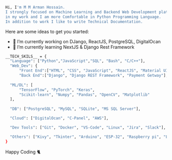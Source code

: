 ```bash

Hi, I'm M M Arman Hossain.
I strongly focused on Machine Learning and Backend Web Development platforms. I prefer Dynamics
in my work and I am more Comfortable in Python Programming Language.
In addition to work I like to write Technical Documentation.
```

<!--
**Arman170616/Arman170616** is a ✨ _special_ ✨ repository because its `README.md` (this file) appears on your GitHub profile.
-->
Here are some ideas to get you started:

- 🔭 I’m currently working on DJango, ReactJS, PostgreSQL, DigitalOcan
- 🌱 I’m currently learning NextJS & Django Rest Framework

```bash
__TECH_SKILS__ = {
  "Language": ["Python","JavaScript","SQL", "Bash", "C/C++"],
  "Web_Dev": {
      "Front End":["HTML", "CSS", "JavaScript", "ReactJS", "Material UI"],
      "Back End":["Django", "Django REST Framework", "Payment Getway"],  
  
  "ML/DL": [
      "TensorFlow", "PyTorch", "Keras", 
      "Scikit-learn", "Numpy", "Pandas", "OpenCV", "Matplotlib"
  ],
  
  "DB": ["PostgreSQL", "MySQL", "SQLite", "MS SQL Server"],

  "Cloud": ["DigitalOcan", "C-Panel", "AWS"],

  "Dev Tools": ["Git", "Docker", "VS-Code", "Linux", "Jira", "Slack"],

  "Others": ["Kivy", "Tkinter", "Arduino", "ESP-32", "Raspberry pi", "LaTex"],
}

```
Happy Coding 🐈
